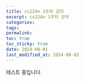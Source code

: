```yaml
---
title: cs224n 1주차 강의
excerpt: cs224n 1주차 강의
categories: 
tags: 
permalink: 
toc: true
toc_sticky: true
date: 2024-08-01
last_modified_at: 2024-08-02
---
```



테스트 중입니다.